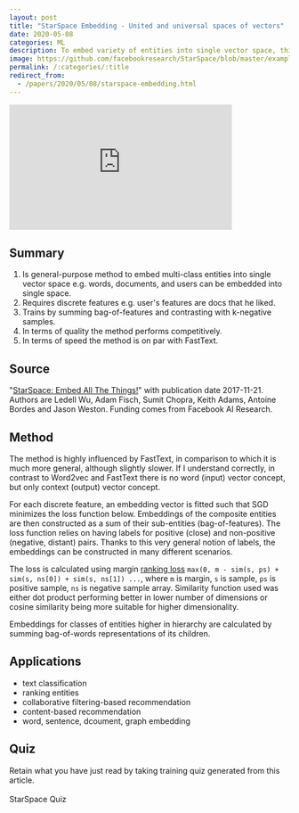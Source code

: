 ```yaml
---
layout: post
title: "StarSpace Embedding - United and universal spaces of vectors"
date: 2020-05-08
categories: ML
description: To embed variety of entities into single vector space, this paper describes general-purpose neural embedding model.
image: https://github.com/facebookresearch/StarSpace/blob/master/examples/starspace.png
permalink: /:categories/:title
redirect_from:
  - /papers/2020/05/08/starspace-embedding.html 
---
```


<iframe width="400" height="225" src="https://www.youtube-nocookie.com/embed/0bSsAeT-N6w?controls=0" frameborder="0" allow="accelerometer; autoplay; encrypted-media; gyroscope; picture-in-picture" allowfullscreen></iframe>

## Summary
1. Is general-purpose method to embed multi-class entities into single vector space e.g. words, documents, and users can be embedded into single space.
1. Requires discrete features e.g. user's features are docs that he liked.
1. Trains by summing bag-of-features and contrasting with k-negative samples.
1. In terms of quality the method performs competitively.
1. In terms of speed the method is on par with FastText.


## Source
"[StarSpace: Embed All The Things!](https://arxiv.org/abs/1709.03856)" with publication date 2017-11-21.
Authors are Ledell Wu, Adam Fisch, Sumit Chopra, Keith Adams, Antoine Bordes and Jason Weston.
Funding comes from Facebook AI Research.


## Method

The method is highly influenced by FastText, in comparison to which it is much more general, although slightly slower.
If I understand correctly, in contrast to Word2vec and FastText there is no word (input) vector concept, but only context (output) vector concept.

For each discrete feature, an embedding vector is fitted such that SGD minimizes the loss function below.
Embeddings of the composite entities are then constructed as a sum of their sub-entities (bag-of-features).
The loss function relies on having labels for positive (close) and non-positive (negative, distant) pairs.
Thanks to this very general notion of labels, the embeddings can be constructed in many different scenarios.

The loss is calculated using margin [ranking loss](https://gombru.github.io/2019/04/03/ranking_loss/) `max(0, m - sim(s, ps) + sim(s, ns[0]) + sim(s, ns[1]) ...`,
where `m` is margin, `s` is sample, `ps` is positive sample, `ns` is negative sample array.
Similarity function used was either dot product performing better in lower number of dimensions or cosine similarity being more suitable for higher dimensionality.

Embeddings for classes of entities higher in hierarchy are calculated by summing bag-of-words representations of its children.



## Applications
- text classification
- ranking entities
- collaborative filtering-based recommendation
- content-based recommendation
- word, sentence, dcoument, graph embedding

## Quiz

Retain what you have just read by taking training quiz generated from this article.<br>
<br>
<a class="btn btn-warning" style="text-decoration: none;" href="https://quizrecall.com/study/public-test?store_id=d0dfd88a-4712-42a6-bec3-68c86133d1ce">StarSpace Quiz</a>


